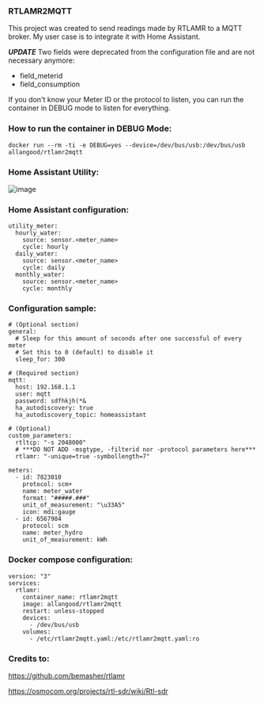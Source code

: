 ### RTLAMR2MQTT
This project was created to send readings made by RTLAMR to a MQTT broker.
My user case is to integrate it with Home Assistant.

***UPDATE***
Two fields were deprecated from the configuration file and are not necessary anymore:
 - field_meterid
 - field_consumption

If you don't know your Meter ID or the protocol to listen, you can run the container in DEBUG mode to listen for everything.
### How to run the container in DEBUG Mode:
```
docker run --rm -ti -e DEBUG=yes --device=/dev/bus/usb:/dev/bus/usb allangood/rtlamr2mqtt
```

### Home Assistant Utility:

![image](https://user-images.githubusercontent.com/757086/117556120-207bd200-b02b-11eb-9149-58eaf9c6c4ea.png)


### Home Assistant configuration:
```
utility_meter:
  hourly_water:
    source: sensor.<meter_name>
    cycle: hourly
  daily_water:
    source: sensor.<meter_name>
    cycle: daily
  monthly_water:
    source: sensor.<meter_name>
    cycle: monthly
```

### Configuration sample:
```
# (Optional section)
general:
  # Sleep for this amount of seconds after one successful of every meter
  # Set this to 0 (default) to disable it
  sleep_for: 300

# (Required section)
mqtt:
  host: 192.168.1.1
  user: mqtt
  password: sdfhkjh(*&
  ha_autodiscovery: true
  ha_autodiscovery_topic: homeassistant

# (Optional)
custom_parameters:
  rtltcp: "-s 2048000"
  # ***DO NOT ADD -msgtype, -filterid nor -protocol parameters here***
  rtlamr: "-unique=true -symbollength=7"

meters:
  - id: 7823010
    protocol: scm+
    name: meter_water
    format: "#####.###"
    unit_of_measurement: "\u33A5"
    icon: mdi:gauge
  - id: 6567984
    protocol: scm
    name: meter_hydro
    unit_of_measurement: kWh
```

### Docker compose configuration:
```
version: "3"
services:
  rtlamr:
    container_name: rtlamr2mqtt
    image: allangood/rtlamr2mqtt
    restart: unless-stopped
    devices:
      - /dev/bus/usb
    volumes:
      - /etc/rtlamr2mqtt.yaml:/etc/rtlamr2mqtt.yaml:ro
```


### Credits to:

https://github.com/bemasher/rtlamr

https://osmocom.org/projects/rtl-sdr/wiki/Rtl-sdr
